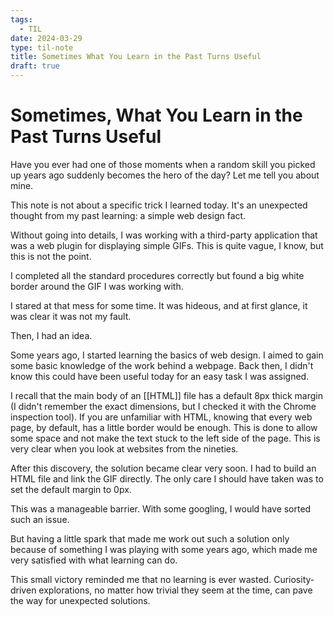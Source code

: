 ```yaml
---
tags:
  - TIL
date: 2024-03-29
type: til-note
title: Sometimes What You Learn in the Past Turns Useful
draft: true
---
```

# Sometimes, What You Learn in the Past Turns Useful

Have you ever had one of those moments when a random skill you picked up years ago suddenly becomes the hero of the day? Let me tell you about mine.

This note is not about a specific trick I learned today. It's an unexpected thought from my past learning: a simple web design fact.

Without going into details, I was working with a third-party application that was a web plugin for displaying simple GIFs. This is quite vague, I know, but this is not the point.

I completed all the standard procedures correctly but found a big white border around the GIF I was working with.

I stared at that mess for some time. It was hideous, and at first glance, it was clear it was not my fault.

Then, I had an idea.

Some years ago, I started learning the basics of web design. I aimed to gain some basic knowledge of the work behind a webpage. Back then, I didn't know this could have been useful today for an easy task I was assigned.

I recall that the main body of an [[HTML]] file has a default 8px thick margin (I didn't remember the exact dimensions, but I checked it with the Chrome inspection tool). If you are unfamiliar with HTML, knowing that every web page, by default, has a little border would be enough. This is done to allow some space and not make the text stuck to the left side of the page. This is very clear when you look at websites from the nineties.

After this discovery, the solution became clear very soon. I had to build an HTML file and link the GIF directly. The only care I should have taken was to set the default margin to 0px.

This was a manageable barrier. With some googling, I would have sorted such an issue.

But having a little spark that made me work out such a solution only because of something I was playing with some years ago, which made me very satisfied with what learning can do.

This small victory reminded me that no learning is ever wasted. Curiosity-driven explorations, no matter how trivial they seem at the time, can pave the way for unexpected solutions.
